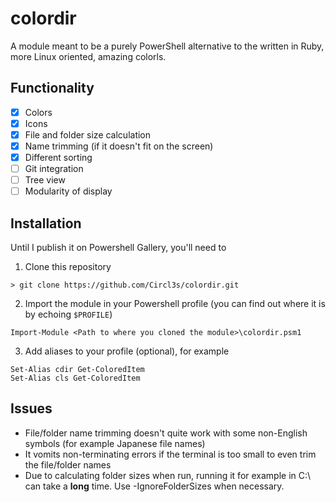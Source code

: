 # colordir
A module meant to be a purely PowerShell alternative to the written in Ruby, more Linux oriented, amazing colorls.

## Functionality
- [x] Colors
- [x] Icons
- [x] File and folder size calculation
- [x] Name trimming (if it doesn't fit on the screen)
- [x] Different sorting
- [ ] Git integration
- [ ] Tree view
- [ ] Modularity of display

## Installation
Until I publish it on Powershell Gallery, you'll need to
1. Clone this repository 
  ```
  > git clone https://github.com/Circl3s/colordir.git
  ```
2. Import the module in your Powershell profile (you can find out where it is by echoing `$PROFILE`)
  ```
  Import-Module <Path to where you cloned the module>\colordir.psm1
  ```
3. Add aliases to your profile (optional), for example
  ```
  Set-Alias cdir Get-ColoredItem
  Set-Alias cls Get-ColoredItem
  ```

## Issues
* File/folder name trimming doesn't quite work with some non-English symbols (for example Japanese file names)
* It vomits non-terminating errors if the terminal is too small to even trim the file/folder names
* Due to calculating folder sizes when run, running it for example in C:\ can take a **long** time. Use -IgnoreFolderSizes when necessary.
